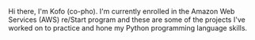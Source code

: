 Hi there, I'm Kofo (co-pho).
I'm currently enrolled in the Amazon Web Services (AWS) re/Start program and these are some of the projects I've worked on to practice and hone my Python programming language skills.

